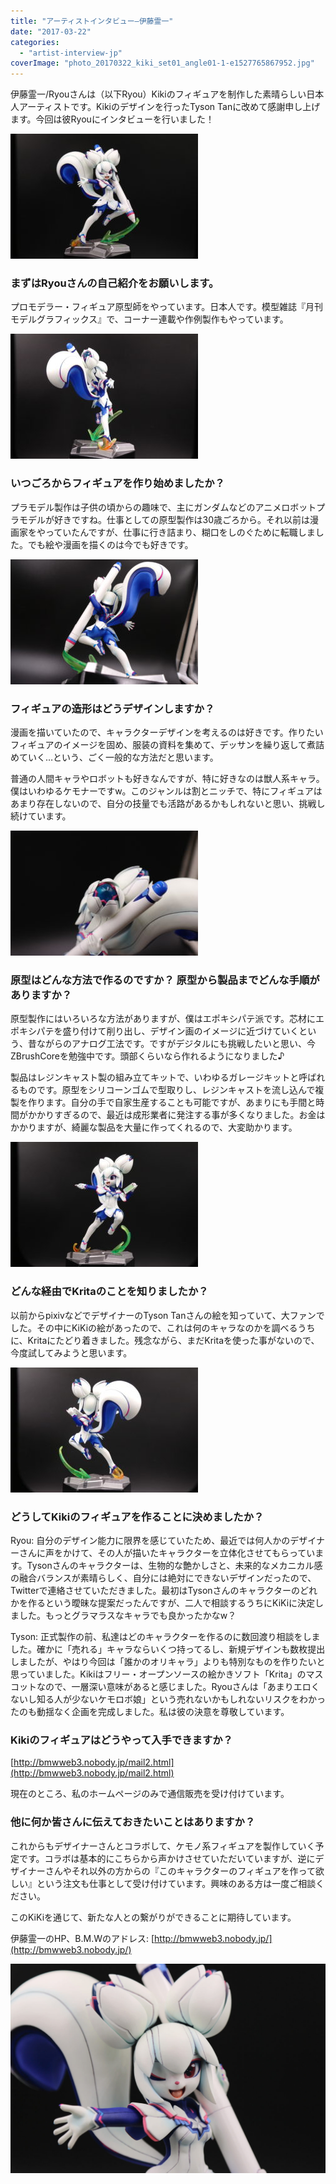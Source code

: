 ```yaml
---
title: "アーティストインタビュー―伊藤霊一"
date: "2017-03-22"
categories: 
  - "artist-interview-jp"
coverImage: "photo_20170322_kiki_set01_angle01-1-e1527765867952.jpg"
---
```


伊藤霊一/Ryouさんは（以下Ryou）Kikiのフィギュアを制作した素晴らしい日本人アーティストです。Kikiのデザインを行ったTyson Tanに改めて感謝申し上げます。今回は彼Ryouにインタビューを行いました！

[![](images/photo_20170322_kiki_set01_angle01-300x200.jpg)](https://krita.org/wp-content/uploads/2017/03/photo_20170322_kiki_set01_angle01.jpg)

### まずはRyouさんの自己紹介をお願いします。

プロモデラー・フィギュア原型師をやっています。日本人です。模型雑誌『月刊モデルグラフィックス』で、コーナー連載や作例製作もやっています。

[![](images/photo_20170322_kiki_set01_angle02-300x200.jpg)](https://krita.org/wp-content/uploads/2017/03/photo_20170322_kiki_set01_angle02.jpg)

### いつごろからフィギュアを作り始めましたか？

プラモデル製作は子供の頃からの趣味で、主にガンダムなどのアニメロボットプラモデルが好きですね。仕事としての原型製作は30歳ごろから。それ以前は漫画家をやっていたんですが、仕事に行き詰まり、糊口をしのぐために転職しました。でも絵や漫画を描くのは今でも好きです。

[![](images/photo_20170322_kiki_set01_angle03a-300x200.jpg)](https://krita.org/wp-content/uploads/2017/03/photo_20170322_kiki_set01_angle03a.jpg)

### フィギュアの造形はどうデザインしますか？

漫画を描いていたので、キャラクターデザインを考えるのは好きです。作りたいフィギュアのイメージを固め、服装の資料を集めて、デッサンを繰り返して煮詰めていく…という、ごく一般的な方法だと思います。

普通の人間キャラやロボットも好きなんですが、特に好きなのは獣人系キャラ。僕はいわゆるケモナーですw。このジャンルは割とニッチで、特にフィギュアはあまり存在しないので、自分の技量でも活路があるかもしれないと思い、挑戦し続けています。

[![](images/photo_20170322_kiki_set01_angle04-300x200.jpg)](https://krita.org/wp-content/uploads/2017/03/photo_20170322_kiki_set01_angle04.jpg)

### 原型はどんな方法で作るのですか？ 原型から製品までどんな手順がありますか？

原型製作にはいろいろな方法がありますが、僕はエポキシパテ派です。芯材にエポキシパテを盛り付けて削り出し、デザイン画のイメージに近づけていくという、昔ながらのアナログ工法です。ですがデジタルにも挑戦したいと思い、今ZBrushCoreを勉強中です。頭部くらいなら作れるようになりました♪

製品はレジンキャスト製の組み立てキットで、いわゆるガレージキットと呼ばれるものです。原型をシリコーンゴムで型取りし、レジンキャストを流し込んで複製を作ります。自分の手で自家生産することも可能ですが、あまりにも手間と時間がかかりすぎるので、最近は成形業者に発注する事が多くなりました。お金はかかりますが、綺麗な製品を大量に作ってくれるので、大変助かります。

[![](images/photo_20170322_kiki_set02_angle01-1-300x200.jpg)](https://krita.org/wp-content/uploads/2017/03/photo_20170322_kiki_set02_angle01-1.jpg)

### どんな経由でKritaのことを知りましたか？

以前からpixivなどでデザイナーのTyson Tanさんの絵を知っていて、大ファンでした。その中にKiKiの絵があったので、これは何のキャラなのかを調べるうちに、Kritaにたどり着きました。残念ながら、まだKritaを使った事がないので、今度試してみようと思います。

[![](images/photo_20170322_kiki_set02_angle02-300x200.jpg)](https://krita.org/wp-content/uploads/2017/03/photo_20170322_kiki_set02_angle02.jpg)

### どうしてKikiのフィギュアを作ることに決めましたか？

Ryou: 自分のデザイン能力に限界を感じていたため、最近では何人かのデザイナーさんに声をかけて、その人が描いたキャラクターを立体化させてもらっています。Tysonさんのキャラクターは、生物的な艶かしさと、未来的なメカニカル感の融合バランスが素晴らしく、自分には絶対にできないデザインだったので、Twitterで連絡させていただきました。最初はTysonさんのキャラクターのどれかを作るという曖昧な提案だったんですが、二人で相談するうちにKiKiに決定しました。もっとグラマラスなキャラでも良かったかなw？

Tyson: 正式製作の前、私達はどのキャラクターを作るのに数回渡り相談をしました。確かに「売れる」キャラならいくつ持ってるし、新規デザインも数枚提出しましたが、やはり今回は「誰かのオリキャラ」よりも特別なものを作りたいと思っていました。Kikiはフリー・オープンソースの絵かきソフト「Krita」のマスコットなので、一層深い意味があると感じました。Ryouさんは「あまりエロくないし知る人が少ないケモロボ娘」という売れないかもしれないリスクをわかったのも動揺なく企画を完成しました。私は彼の決意を尊敬しています。

### Kikiのフィギュアはどうやって入手できますか？

[http://bmwweb3.nobody.jp/mail2.html](http://bmwweb3.nobody.jp/mail2.html)

現在のところ、私のホームページのみで通信販売を受け付けています。

### 他に何か皆さんに伝えておきたいことはありますか？

これからもデザイナーさんとコラボして、ケモノ系フィギュアを製作していく予定です。コラボは基本的にこちらから声かけさせていただいていますが、逆にデザイナーさんやそれ以外の方からの『このキャラクターのフィギュアを作って欲しい』という注文も仕事として受け付けています。興味のある方は一度ご相談ください。

このKiKiを通じて、新たな人との繋がりができることに期待しています。

伊藤霊一のHP、B.M.Wのアドレス: [http://bmwweb3.nobody.jp/](http://bmwweb3.nobody.jp/)

[![](images/photo_20170322_kiki_set02_angle03-1024x681.jpg)](https://krita.org/wp-content/uploads/2017/03/photo_20170322_kiki_set02_angle03.jpg)
